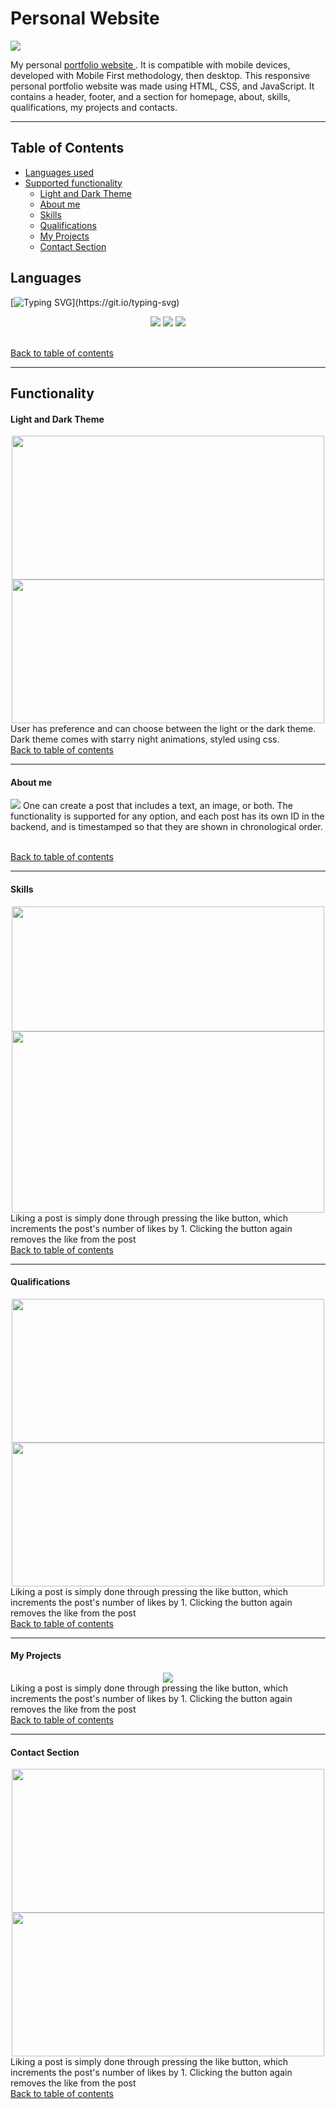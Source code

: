 # Personal Website

<a href="https://alitaha.ca"> <img src="https://user-images.githubusercontent.com/103478551/210185146-782cac57-cda1-4619-b6d6-e94dc96c49a5.png"> </a>

My personal <a href="https://alitaha.ca"> portfolio website </a>. It is compatible with mobile devices, developed with Mobile First methodology, then desktop. This responsive personal portfolio website was made using HTML, CSS, and JavaScript. It contains a header, footer, and a section for homepage, about, skills, qualifications, my projects and contacts. 

<hr>

<h2 id="top">Table of Contents</h2>

* [Languages used](#languages)
* [Supported functionality](#functionality)
  + [Light and Dark Theme](#light-and-dark-theme)
  + [About me](#about-me)
  + [Skills](#skills)
  + [Qualifications](#qualifications)
  + [My Projects](#my-projects)
  + [Contact Section](#contact-section)
  
## Languages
[![Typing SVG](https://readme-typing-svg.demolab.com/?lines=Languages;)](https://git.io/typing-svg)
<p align="center">
<img src="https://img.shields.io/badge/JavaScript-F7DF1E?style=for-the-badge&logo=javascript&logoColor=black"/> 
<img src="https://img.shields.io/badge/HTML-239120?style=for-the-badge&logo=html5&logoColor=whit"/>
<img src="https://img.shields.io/badge/CSS-239120?&style=for-the-badge&logo=css3&logoColor=white"/>
</p>
<br>
<a href="#top" class="btn">Back to table of contents</a>
<hr>

## Functionality

#### Light and Dark Theme
<div align="center">
<a href="https://alitaha.ca"> <img src="https://user-images.githubusercontent.com/103478551/210185146-782cac57-cda1-4619-b6d6-e94dc96c49a5.png" width="500" height="230"> </a>
<a href="https://alitaha.ca"> <img src="https://user-images.githubusercontent.com/103478551/210185364-929b23a6-7489-4af0-a70d-bd091a2cbbcf.png" width="500" height="230"></a>
</div>
User has preference and can choose between the light or the dark theme. Dark theme comes with starry night animations, styled using css.
<br>
<a href="#top" class="btn">Back to table of contents</a><hr>

#### About me
<a href="https://alitaha.ca"><img src="https://user-images.githubusercontent.com/103478551/210185536-0b3d6141-81b5-4150-b92d-2a31664a9fb7.png"></a>
One can create a post that includes a text, an image, or both. The functionality is supported for any option, and each post has its own ID in the backend, and is timestamped so that they are shown in chronological order.

<br>
<a href="#top" class="btn">Back to table of contents</a><hr>

#### Skills
<div align="center">
<a href="https://alitaha.ca"> <img src="https://user-images.githubusercontent.com/103478551/210185599-629a642a-d2d4-4521-903a-6d0ae0b32434.png" width="500" height="200"> </a>
<a href="https://alitaha.ca"> <img src="https://user-images.githubusercontent.com/103478551/210185603-dc19261c-57d6-4240-a536-41e6b077fd28.png" width="500" height="290"></a>
</div>
Liking a post is simply done through pressing the like button, which increments the post's number of likes by 1. Clicking the button again removes the like from the post

<br>
<a href="#top" class="btn">Back to table of contents</a><hr>

#### Qualifications
<div align="center">
<a href="https://alitaha.ca"> <img src="https://user-images.githubusercontent.com/103478551/210185846-5accf58d-0b08-4364-9d4d-7ec469e4e058.png" width="500" height="230"> </a>
<a href="https://alitaha.ca"> <img src="https://user-images.githubusercontent.com/103478551/210185852-5de32f2d-8d4b-450f-af87-db882f9f673f.png" width="500" height="230"></a>
</div>
Liking a post is simply done through pressing the like button, which increments the post's number of likes by 1. Clicking the button again removes the like from the post

<br>
<a href="#top" class="btn">Back to table of contents</a><hr>

#### My Projects
<div align="center">
<a href="https://alitaha.ca"><img src="https://user-images.githubusercontent.com/103478551/210186022-3ab98b91-17ca-4924-a414-5f92f211eeef.png"></a>
</div>
Liking a post is simply done through pressing the like button, which increments the post's number of likes by 1. Clicking the button again removes the like from the post

<br>
<a href="#top" class="btn">Back to table of contents</a><hr>

#### Contact Section
<div align="center">
<a href="https://alitaha.ca"> <img src="https://user-images.githubusercontent.com/103478551/210185599-629a642a-d2d4-4521-903a-6d0ae0b32434.png" width="500" height="230"> </a>
<a href="https://alitaha.ca"> <img src="https://user-images.githubusercontent.com/103478551/210185603-dc19261c-57d6-4240-a536-41e6b077fd28.png" width="500" height="230"></a>
</div>
Liking a post is simply done through pressing the like button, which increments the post's number of likes by 1. Clicking the button again removes the like from the post

<br>
<a href="#top" class="btn">Back to table of contents</a>
